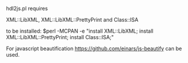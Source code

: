 hdl2js.pl requires 

XML::LibXML, 
XML::LibXML::PrettyPrint and 
Class::ISA 

to be installed:
$perl -MCPAN -e "install XML::LibXML; install XML::LibXML::PrettyPrint; install Class::ISA;"

For javascript beautification 
https://github.com/einars/js-beautify
can be used.
